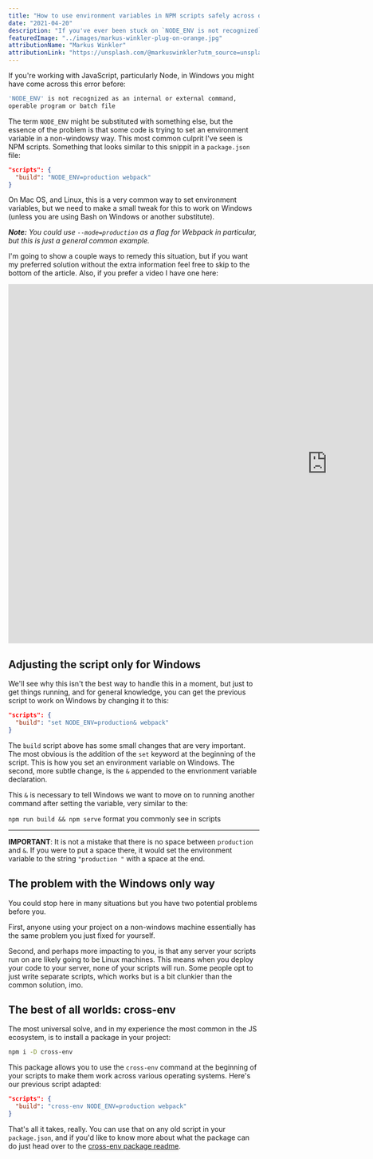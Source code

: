 ```yaml
---
title: "How to use environment variables in NPM scripts safely across operating systems"
date: "2021-04-20"
description: "If you've ever been stuck on `NODE_ENV is not recognized` while developing on Windows, this post is for you."
featuredImage: "../images/markus-winkler-plug-on-orange.jpg"
attributionName: "Markus Winkler"
attributionLink: "https://unsplash.com/@markuswinkler?utm_source=unsplash&utm_medium=referral&utm_content=creditCopyText"
---
```


If you're working with JavaScript, particularly Node, in Windows you might have come across this error before:

```bash
'NODE_ENV' is not recognized as an internal or external command,
operable program or batch file
```

The term `NODE_ENV` might be substituted with something else, but the essence of the problem is that some code is trying to set an environment variable in a non-windowsy way. This most common culprit I've seen is NPM scripts. Something that looks similar to this snippit in a `package.json` file:

```json
"scripts": {
  "build": "NODE_ENV=production webpack"
}
```

On Mac OS, and Linux, this is a very common way to set environment variables, but we need to make a small tweak for this to work on Windows (unless you are using Bash on Windows or another substitute).

_**Note:** You could use `--mode=production` as a flag for Webpack in particular, but this is just a general common example._

I'm going to show a couple ways to remedy this situation, but if you want my preferred solution without the extra information feel free to skip to the bottom of the article. Also, if you prefer a video I have one here:

<div class="video-container">
  <iframe width="1280" height="720" src="https://www.youtube.com/embed/t9okUDkRUDc" title="YouTube video player" frameborder="0" allow="accelerometer; autoplay; clipboard-write; encrypted-media; gyroscope; picture-in-picture" allowfullscreen></iframe>
</div>

## Adjusting the script only for Windows

We'll see why this isn't the best way to handle this in a moment, but just to get things running, and for general knowledge, you can get the previous script to work on Windows by changing it to this:

```json
"scripts": {
  "build": "set NODE_ENV=production& webpack"
}
```

The `build` script above has some small changes that are very important. The most obvious is the addition of the `set` keyword at the beginning of the script. This is how you set an environment variable on Windows. The second, more subtle change, is the `&` appended to the envrionment variable declaration.

This `&` is necessary to tell Windows we want to move on to running another command after setting the variable, very similar to the:

`npm run build && npm serve` format you commonly see in scripts

---

**IMPORTANT**: It is not a mistake that there is no space between `production` and `&`. If you were to put a space there, it would set the environment variable to the string `"production "` with a space at the end.

## The problem with the Windows only way

You could stop here in many situations but you have two potential problems before you.

First, anyone using your project on a non-windows machine essentially has the same problem you just fixed for yourself.

Second, and perhaps more impacting to you, is that any server your scripts run on are likely going to be Linux machines. This means when you deploy your code to your server, none of your scripts will run. Some people opt to just write separate scripts, which works but is a bit clunkier than the common solution, imo.

## The best of all worlds: cross-env

The most universal solve, and in my experience the most common in the JS ecosystem, is to install a package in your project:

```bash
npm i -D cross-env
```

This package allows you to use the `cross-env` command at the beginning of your scripts to make them work across various operating systems. Here's our previous script adapted:

```json
"scripts": {
  "build": "cross-env NODE_ENV=production webpack"
}
```

That's all it takes, really. You can use that on any old script in your `package.json`, and if you'd like to know more about what the package can do just head over to the <a href="https://www.npmjs.com/package/cross-env" target="_blank" rel="noopener noreferrer">cross-env package readme</a>.
